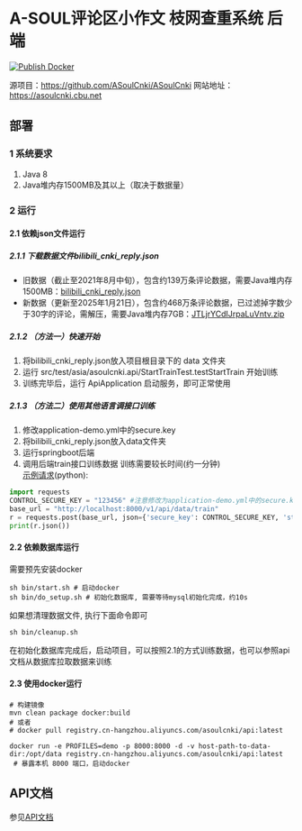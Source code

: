# A-SOUL评论区小作文 枝网查重系统 后端

[![Publish Docker](https://github.com/ASoulCnki/ASoulCnkiBackend/actions/workflows/build-docker.yml/badge.svg?branch=master)](https://github.com/ASoulCnki/ASoulCnkiBackend/actions/workflows/build-docker.yml)

源项目：https://github.com/ASoulCnki/ASoulCnki
网站地址：https://asoulcnki.cbu.net

## 部署

### 1 系统要求

1. Java 8
2. Java堆内存1500MB及其以上（取决于数据量）

### 2 运行

#### 2.1 依赖json文件运行

##### 2.1.1 下载数据文件bilibili_cnki_reply.json

- 旧数据（截止至2021年8月中旬），包含约139万条评论数据，需要Java堆内存1500MB：[bilibili_cnki_reply.json](https://drive.google.com/file/d/151oz560vj2T2uwxYrRbxq1NPYwvx_dNf/view?usp=sharing)
- 新数据（更新至2025年1月21日），包含约468万条评论数据，已过滤掉字数少于30字的评论，需解压，需要Java堆内存7GB：[JTLjrYCdIJrpaLuVntv.zip](https://fileditchfiles.me/file.php?f=/s21/JTLjrYCdIJrpaLuVntv.zip)

##### 2.1.2 （方法一）快速开始
1. 将bilibili_cnki_reply.json放入项目根目录下的 data 文件夹
2. 运行 src/test/asia/asoulcnki.api/StartTrainTest.testStartTrain 开始训练
3. 训练完毕后，运行 ApiApplication 启动服务，即可正常使用

##### 2.1.3 （方法二）使用其他语言调接口训练
1. 修改application-demo.yml中的secure.key
2. 将bilibili_cnki_reply.json放入data文件夹
3. 运行springboot后端
4. 调用后端train接口训练数据 训练需要较长时间(约一分钟)  
   [示例请求](./dev/start_train.py)(python):

```python
import requests
CONTROL_SECURE_KEY = "123456" #注意修改为application-demo.yml中的secure.key
base_url = "http://localhost:8000/v1/api/data/train"
r = requests.post(base_url, json={'secure_key': CONTROL_SECURE_KEY, 'start_time': 0})
print(r.json())
```

#### 2.2 依赖数据库运行

需要预先安装docker

```shell
sh bin/start.sh # 启动docker
sh bin/do_setup.sh # 初始化数据库, 需要等待mysql初始化完成，约10s
```

如果想清理数据文件, 执行下面命令即可

```shell
sh bin/cleanup.sh 
```

在初始化数据库完成后，启动项目，可以按照2.1的方式训练数据，也可以参照api文档从数据库拉取数据来训练

#### 2.3 使用docker运行

```shell
# 构建镜像
mvn clean package docker:build
# 或者
# docker pull registry.cn-hangzhou.aliyuncs.com/asoulcnki/api:latest

docker run -e PROFILES=demo -p 8000:8000 -d -v host-path-to-data-dir:/opt/data registry.cn-hangzhou.aliyuncs.com/asoulcnki/api:latest
 # 暴露本机 8000 端口，启动docker
```

## API文档

参见[API文档](./api.md)
